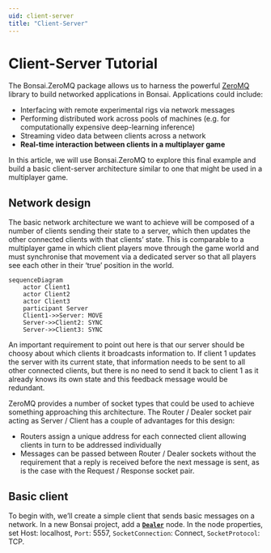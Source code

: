 ```yaml
---
uid: client-server
title: "Client-Server"
---
```


Client-Server Tutorial
======================

The Bonsai.ZeroMQ package allows us to harness the powerful [ZeroMQ](https://zeromq.org/) library to build networked applications in Bonsai. Applications could include:
- Interfacing with remote experimental rigs via network messages
- Performing distributed work across pools of machines (e.g. for computationally expensive deep-learning inference) 
- Streaming video data between clients across a network
- **Real-time interaction between clients in a multiplayer game**

In this article, we will use Bonsai.ZeroMQ to explore this final example and build a basic client-server architecture similar to one that might be used in a multiplayer game.

## Network design
The basic network architecture we want to achieve will be composed of a number of clients sending their state to a server, which then updates the other connected clients with that clients’ state. This is comparable to a multiplayer game in which client players move through the game world and must synchronise that movement via a dedicated server so that all players see each other in their ‘true’ position in the world.

```mermaid
sequenceDiagram
    actor Client1
    actor Client2
    actor Client3
    participant Server
    Client1->>Server: MOVE
    Server->>Client2: SYNC
    Server->>Client3: SYNC
```

An important requirement to point out here is that our server should be choosy about which clients it broadcasts information to. If client 1 updates the server with its current state, that information needs to be sent to all other connected clients, but there is no need to send it back to client 1 as it already knows its own state and this feedback message would be redundant.

ZeroMQ provides a number of socket types that could be used to achieve something approaching this architecture. The Router / Dealer socket pair acting as Server / Client has a couple of advantages for this design: 
- Routers assign a unique address for each connected client allowing clients in turn to be addressed individually
- Messages can be passed between Router / Dealer sockets without the requirement that a reply is received before the next message is sent, as is the case with the Request / Response socket pair.

## Basic client
To begin with, we’ll create a simple client that sends basic messages on a network. In a new Bonsai project, add a [**`Dealer`**](xref:Bonsai.ZeroMQ.Dealer) node. In the node properties, set Host: localhost, `Port`: 5557, `SocketConnection`: Connect, `SocketProtocol`: TCP.

